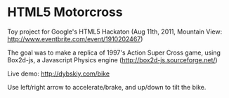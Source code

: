 HTML5 Motorcross
================

Toy project for Google's HTML5 Hackaton (Aug 11th, 2011, Mountain View: http://www.eventbrite.com/event/1910202467)

The goal was to make a replica of 1997's Action Super Cross game, using Box2d-js, a Javascript Physics engine (http://box2d-js.sourceforge.net/)

Live demo: http://dybskiy.com/bike

Use left/right arrow to accelerate/brake, and up/down to tilt the bike.